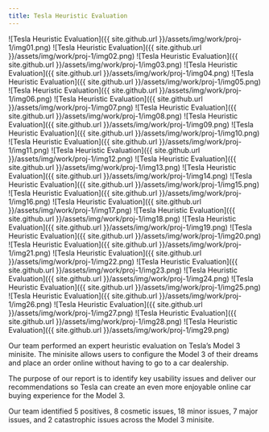 ```yaml
---
title: Tesla Heuristic Evaluation
---
```


![Tesla Heuristic Evaluation]({{ site.github.url }}/assets/img/work/proj-1/img01.png)
![Tesla Heuristic Evaluation]({{ site.github.url }}/assets/img/work/proj-1/img02.png)
![Tesla Heuristic Evaluation]({{ site.github.url }}/assets/img/work/proj-1/img03.png)
![Tesla Heuristic Evaluation]({{ site.github.url }}/assets/img/work/proj-1/img04.png)
![Tesla Heuristic Evaluation]({{ site.github.url }}/assets/img/work/proj-1/img05.png)
![Tesla Heuristic Evaluation]({{ site.github.url }}/assets/img/work/proj-1/img06.png)
![Tesla Heuristic Evaluation]({{ site.github.url }}/assets/img/work/proj-1/img07.png)
![Tesla Heuristic Evaluation]({{ site.github.url }}/assets/img/work/proj-1/img08.png)
![Tesla Heuristic Evaluation]({{ site.github.url }}/assets/img/work/proj-1/img09.png)
![Tesla Heuristic Evaluation]({{ site.github.url }}/assets/img/work/proj-1/img10.png)
![Tesla Heuristic Evaluation]({{ site.github.url }}/assets/img/work/proj-1/img11.png)
![Tesla Heuristic Evaluation]({{ site.github.url }}/assets/img/work/proj-1/img12.png)
![Tesla Heuristic Evaluation]({{ site.github.url }}/assets/img/work/proj-1/img13.png)
![Tesla Heuristic Evaluation]({{ site.github.url }}/assets/img/work/proj-1/img14.png)
![Tesla Heuristic Evaluation]({{ site.github.url }}/assets/img/work/proj-1/img15.png)
![Tesla Heuristic Evaluation]({{ site.github.url }}/assets/img/work/proj-1/img16.png)
![Tesla Heuristic Evaluation]({{ site.github.url }}/assets/img/work/proj-1/img17.png)
![Tesla Heuristic Evaluation]({{ site.github.url }}/assets/img/work/proj-1/img18.png)
![Tesla Heuristic Evaluation]({{ site.github.url }}/assets/img/work/proj-1/img19.png)
![Tesla Heuristic Evaluation]({{ site.github.url }}/assets/img/work/proj-1/img20.png)
![Tesla Heuristic Evaluation]({{ site.github.url }}/assets/img/work/proj-1/img21.png)
![Tesla Heuristic Evaluation]({{ site.github.url }}/assets/img/work/proj-1/img22.png)
![Tesla Heuristic Evaluation]({{ site.github.url }}/assets/img/work/proj-1/img23.png)
![Tesla Heuristic Evaluation]({{ site.github.url }}/assets/img/work/proj-1/img24.png)
![Tesla Heuristic Evaluation]({{ site.github.url }}/assets/img/work/proj-1/img25.png)
![Tesla Heuristic Evaluation]({{ site.github.url }}/assets/img/work/proj-1/img26.png)
![Tesla Heuristic Evaluation]({{ site.github.url }}/assets/img/work/proj-1/img27.png)
![Tesla Heuristic Evaluation]({{ site.github.url }}/assets/img/work/proj-1/img28.png)
![Tesla Heuristic Evaluation]({{ site.github.url }}/assets/img/work/proj-1/img29.png)

Our team performed an expert heuristic evaluation on Tesla’s Model 3 minisite. The minisite allows users to configure the Model 3 of their dreams and place an order online without having to go to a car dealership.

The purpose of our report is to identify key usability issues and deliver our recommendations so Tesla can create an even more enjoyable online car buying experience for the Model 3.

Our team identified 5 positives,  8 cosmetic issues, 18 minor issues, 7 major issues, and 2 catastrophic issues across the Model 3 minisite.
